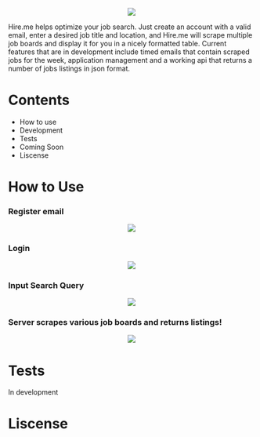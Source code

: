 <p align='center'>
<img src='https://github.com/ianmat55/HireMe/blob/master/public/img/hireme_logo.png'>
</p>
Hire.me helps optimize your job search. Just create an account with a valid email, enter a desired job title and location, and Hire.me will scrape multiple job boards and display it for you in a nicely formatted table. Current features that are in development include timed emails that contain scraped jobs for the week, application management and a working api that returns a number of jobs listings in json format.

# Contents
- How to use
- Development
- Tests
- Coming Soon
- Liscense 
 
# How to Use
### Register email

<p align='center'>
<img src='https://github.com/ianmat55/HireMe/blob/master/public/img/register.png'>
</p>

### Login

<p align='center'>
<img src='https://github.com/ianmat55/HireMe/blob/master/public/img/login.png'>
</p>

### Input Search Query

<p align='center'>
<img src='https://github.com/ianmat55/HireMe/blob/master/public/img/searchbar.png'>
</p>

### Server scrapes various job boards and returns listings!

<p align='center'>
<img src='https://github.com/ianmat55/HireMe/blob/master/public/img/hireme_searchresults.png'>
</p>

# Tests
In development

# Liscense 
